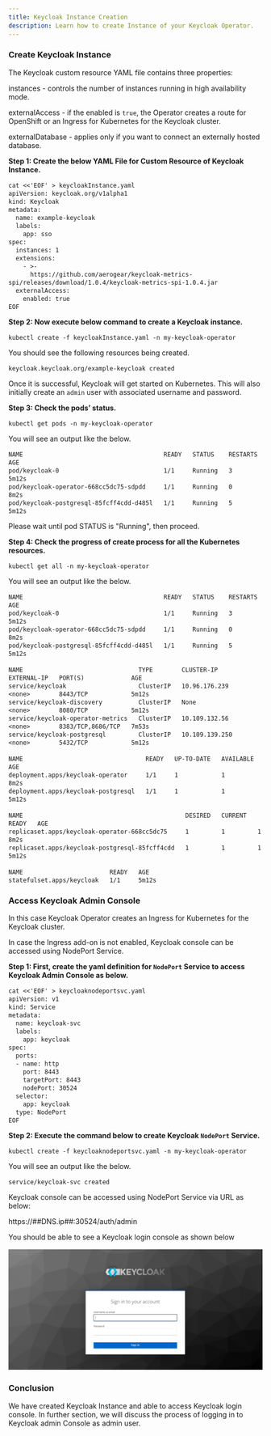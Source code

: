 ```yaml
---
title: Keycloak Instance Creation
description: Learn how to create Instance of your Keycloak Operator.
---
```


### Create Keycloak Instance 

The Keycloak custom resource YAML file contains three properties:

instances - controls the number of instances running in high availability mode.

externalAccess - if the enabled is `true`, the Operator creates a route for OpenShift or an Ingress for Kubernetes for the Keycloak cluster.

externalDatabase - applies only if you want to connect an externally hosted database. 

**Step 1: Create the below YAML File for Custom Resource of Keycloak Instance.**

```execute
cat <<'EOF' > keycloakInstance.yaml
apiVersion: keycloak.org/v1alpha1
kind: Keycloak
metadata:
  name: example-keycloak
  labels:
    app: sso
spec:
  instances: 1
  extensions:
    - >-
      https://github.com/aerogear/keycloak-metrics-spi/releases/download/1.0.4/keycloak-metrics-spi-1.0.4.jar
  externalAccess:
    enabled: true
EOF
```


**Step 2: Now execute below command to create a Keycloak instance.**

```execute
kubectl create -f keycloakInstance.yaml -n my-keycloak-operator
```

You should see the following resources being created.

```
keycloak.keycloak.org/example-keycloak created
```

Once it is successful, Keycloak will get started on Kubernetes.  This will also initially create an `admin` user with associated username and password.


**Step 3: Check the pods’ status.**

```execute
kubectl get pods -n my-keycloak-operator
```

You will see an output like the below.

```
NAME                                       READY   STATUS    RESTARTS   AGE
pod/keycloak-0                             1/1     Running   3          5m12s
pod/keycloak-operator-668cc5dc75-sdpdd     1/1     Running   0          8m2s
pod/keycloak-postgresql-85fcff4cdd-d485l   1/1     Running   5          5m12s
```

Please wait until pod STATUS is "Running", then proceed.


**Step 4: Check the progress of create process for all the Kubernetes resources.**

```execute
kubectl get all -n my-keycloak-operator
```


You will see an output like the below.

```
NAME                                       READY   STATUS    RESTARTS   AGE
pod/keycloak-0                             1/1     Running   3          5m12s
pod/keycloak-operator-668cc5dc75-sdpdd     1/1     Running   0          8m2s
pod/keycloak-postgresql-85fcff4cdd-d485l   1/1     Running   5          5m12s

NAME                                TYPE        CLUSTER-IP       EXTERNAL-IP   PORT(S)             AGE
service/keycloak                    ClusterIP   10.96.176.239    <none>        8443/TCP            5m12s
service/keycloak-discovery          ClusterIP   None             <none>        8080/TCP            5m12s
service/keycloak-operator-metrics   ClusterIP   10.109.132.56    <none>        8383/TCP,8686/TCP   7m53s
service/keycloak-postgresql         ClusterIP   10.109.139.250   <none>        5432/TCP            5m12s

NAME                                  READY   UP-TO-DATE   AVAILABLE   AGE
deployment.apps/keycloak-operator     1/1     1            1           8m2s
deployment.apps/keycloak-postgresql   1/1     1            1           5m12s

NAME                                             DESIRED   CURRENT   READY   AGE
replicaset.apps/keycloak-operator-668cc5dc75     1         1         1       8m2s
replicaset.apps/keycloak-postgresql-85fcff4cdd   1         1         1       5m12s

NAME                        READY   AGE
statefulset.apps/keycloak   1/1     5m12s
```



### Access Keycloak Admin Console

In this case Keycloak Operator creates an Ingress for Kubernetes for the Keycloak cluster.

In case the Ingress add-on is not enabled, Keycloak console can be accessed using NodePort Service. 


**Step 1: First, create the yaml definition for `NodePort` Service to access Keycloak Admin Console as below.**

```execute
cat <<'EOF' > keycloaknodeportsvc.yaml
apiVersion: v1
kind: Service
metadata:
  name: keycloak-svc
  labels:
    app: keycloak
spec:
  ports:
  - name: http
    port: 8443
    targetPort: 8443
    nodePort: 30524
  selector:
    app: keycloak
  type: NodePort
EOF
```

**Step 2: Execute the command below to create Keycloak `NodePort` Service.**

```execute
kubectl create -f keycloaknodeportsvc.yaml -n my-keycloak-operator
```

You will see an output like the below.

```
service/keycloak-svc created
```

Keycloak console can be accessed using NodePort Service via URL as below:

https://##DNS.ip##:30524/auth/admin 

You should be able to see a Keycloak login console as shown below

![](_images/login-page.png)


### Conclusion

We have created Keycloak Instance and able to access Keycloak login console. In further section, we will discuss the process of logging in to Keycloak admin Console as admin user.
